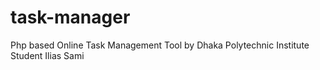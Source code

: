 # task-manager
Php based Online Task Management Tool by Dhaka Polytechnic Institute Student Ilias Sami
